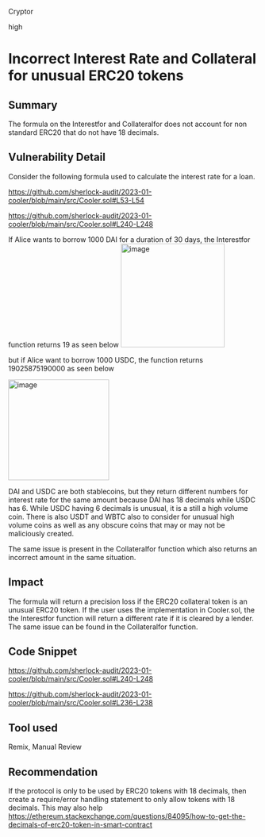 Cryptor

high

# Incorrect Interest Rate and Collateral for unusual ERC20 tokens

## Summary
The formula on the Interestfor and Collateralfor does not account for non standard ERC20 that do not have 18 decimals. 


## Vulnerability Detail
Consider the following formula used to calculate the interest rate for a loan.

https://github.com/sherlock-audit/2023-01-cooler/blob/main/src/Cooler.sol#L53-L54

https://github.com/sherlock-audit/2023-01-cooler/blob/main/src/Cooler.sol#L240-L248


If Alice wants to borrow 1000 DAI for a duration of 30 days, the Interestfor function returns 19 as seen below 
<img width="209" alt="image" src="https://user-images.githubusercontent.com/29849840/213954495-02fab4c9-708e-4310-802c-a5a148747b70.png">

but if Alice want to borrow 1000 USDC, the function returns 19025875190000 as seen below 

<img width="203" alt="image" src="https://user-images.githubusercontent.com/29849840/213954825-6181dd06-cbf4-4e39-b8fa-c1211d5e3bbe.png">

DAI and USDC are both stablecoins, but they return different numbers for interest rate for the same amount because DAI has 18 decimals while USDC has 6. While USDC having 6 decimals is unusual, it is a still a high volume coin. There is also USDT and WBTC also to consider for unusual high volume coins as well as any obscure coins that may or may not be maliciously created. 

The same issue is present in the Collateralfor function which also returns an incorrect amount in the same situation.

## Impact
The formula will return a precision loss if the ERC20 collateral token is an unusual ERC20 token. If the user uses the implementation in Cooler.sol, the the Interestfor function will return a different rate if it is cleared by a lender. The same issue can be found in the Collateralfor function.

## Code Snippet

https://github.com/sherlock-audit/2023-01-cooler/blob/main/src/Cooler.sol#L240-L248

https://github.com/sherlock-audit/2023-01-cooler/blob/main/src/Cooler.sol#L236-L238


## Tool used

Remix, Manual Review

## Recommendation

If the protocol is only to be used by ERC20 tokens with 18 decimals, then create a require/error handling statement to only allow tokens with 18 decimals. This may also help https://ethereum.stackexchange.com/questions/84095/how-to-get-the-decimals-of-erc20-token-in-smart-contract
